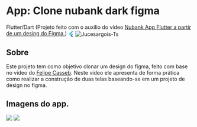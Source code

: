 # App: Clone nubank dark figma

 Flutter/Dart (Projeto feito com o auxilio do vídeo [Nubank App Flutter a partir de um desing do Figma
](https://www.youtube.com/watch?v=gZxMtAdIK08))
  <img align="center" alt="Jucesargois-kotlin" width="15" src="https://github.com/devicons/devicon/blob/master/icons/flutter/flutter-original.svg">
  <img align="center" alt="Jucesargois-Ts" width="15" src="https://img.icons8.com/color/48/000000/dart.png">
  



## Sobre
Este projeto tem como objetivo clonar um design do figma, feito com base no vídeo do [Felipe Casseb](https://github.com/felipecasseb). Neste video ele apresenta de forma prática como realizar a construção de duas telas baseando-se em um projeto de design no figma.




## Imagens do app.

<img src="https://user-images.githubusercontent.com/69982713/154159908-3b70b198-3fb3-4163-b4f0-f15be33fb046.png" width="250" />
<img src="https://user-images.githubusercontent.com/69982713/154159944-090b5326-35ff-48ca-8ebb-a210d73cab45.png" width="250" />



